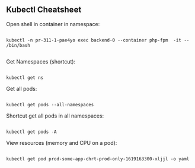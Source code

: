## Kubectl Cheatsheet

Open shell in container in namespace:

```

kubectl -n pr-311-1-pae4yo exec backend-0 --container php-fpm  -it -- /bin/bash


```

Get Namespaces (shortcut):

```

kubectl get ns

```

Get all pods:

```

kubectl get pods --all-namespaces

```

Shortcut get all pods in all namespaces:

```

kubectl get pods -A

```

View resources (memory and CPU on a pod):

```

kubectl get pod prod-some-app-chrt-prod-only-1619163300-xljjl -o yaml

```